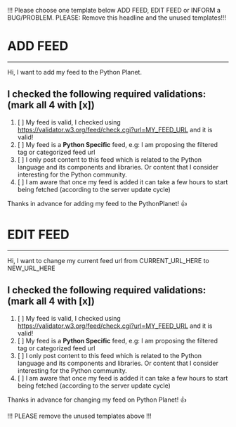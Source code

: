 !!! Please choose one template below ADD FEED, EDIT FEED or INFORM a BUG/PROBLEM.
PLEASE: Remove this headline and the unused templates!!!


# ADD FEED
-------------------------------------------------------------------------------

Hi, I want to add my feed to the Python Planet.

## I checked the following required validations: (mark all 4 with [x])

1. [ ] My feed is valid, I checked using https://validator.w3.org/feed/check.cgi?url=MY_FEED_URL and it is valid!
2. [ ] My feed is a **Python Specific** feed, e.g: I am proposing the filtered tag or categorized feed url
3. [ ] I only post content to this feed which is related to the Python language and its components and libraries. Or content that I consider interesting for the Python community.
4. [ ] I am aware that once my feed is added it can take a few hours to start being fetched (according to the server update cycle)

Thanks in advance for adding my feed to the PythonPlanet! :+1:


# EDIT FEED
------------------------------------------------------------------------------
Hi, I want to change my current feed url from CURRENT_URL_HERE to NEW_URL_HERE

## I checked the following required validations:  (mark all 4 with [x])

1. [ ] My feed is valid, I checked using https://validator.w3.org/feed/check.cgi?url=MY_FEED_URL and it is valid!
2. [ ] My feed is a **Python Specific** feed, e.g: I am proposing the filtered tag or categorized feed url
3. [ ] I only post content to this feed which is related to the Python language and its components and libraries. Or content that I consider interesting for the Python community.
4. [ ] I am aware that once my feed is added it can take a few hours to start being fetched (according to the server update cycle)

Thanks in advance for changing my feed on Python Planet! :+1:


!!! PLEASE remove the unused templates above !!!
